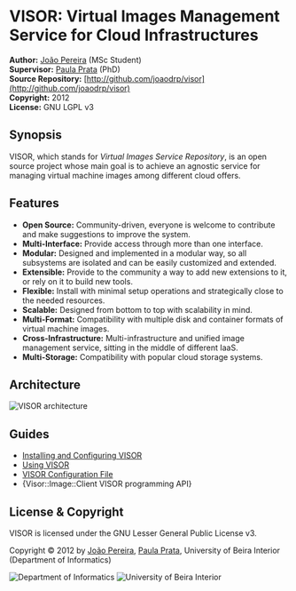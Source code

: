 # VISOR: Virtual Images Management Service for Cloud Infrastructures

**Author:** [João Pereira](http://joaodrp.com/) (MSc Student)  
**Supervisor:** [Paula Prata](http://www.di.ubi.pt/~pprata/) (PhD)  
**Source Repository:** [http://github.com/joaodrp/visor](http://github.com/joaodrp/visor)  
**Copyright:** 2012  
**License:** GNU LGPL v3

## Synopsis

VISOR, which stands for *Virtual Images Service Repository*, is an open source project whose main goal is to achieve an agnostic service for managing virtual machine images among different cloud offers.

## Features

- **Open Source:** Community-driven, everyone is welcome to contribute and make suggestions to improve the system.
- **Multi-Interface:** Provide access through more than one interface.
- **Modular:** Designed and implemented in a modular way, so all subsystems are isolated and can be easily customized and extended.
- **Extensible:** Provide to the community a way to add new extensions to it, or rely on it to build new tools.
- **Flexible:** Install with minimal setup operations and strategically close to the needed resources.
- **Scalable:** Designed from bottom to top with scalability in mind.
- **Multi-Format:** Compatibility with multiple disk and container formats of virtual machine images.
- **Cross-Infrastructure:** Multi-infrastructure and unified image management service, sitting in the middle of different IaaS.
- **Multi-Storage:** Compatibility with popular cloud storage systems.

## Architecture

![VISOR architecture](http://joaodrp.com/img/visor_architecture.png)


## Guides

- [Installing and Configuring VISOR](http://www.cvisor.org/file.INSTALLATION.html)
- [Using VISOR](http://www.cvisor.org/file.USING_VISOR.html)
- [VISOR Configuration File](http://www.cvisor.org/file.CONFIGURATION_FILE.html)
- {Visor::Image::Client VISOR programming API}

## License & Copyright

VISOR is licensed under the GNU Lesser General Public License v3.

Copyright © 2012 by [João Pereira](mailto:joaodrp@gmail.com), [Paula Prata](mailto:pprata@di.ubi.pt), University of Beira Interior (Department of Informatics)

![Department of Informatics](http://joaodrp.com/img/di.png)
![University of Beira Interior](http://joaodrp.com/img/ubi.png)
